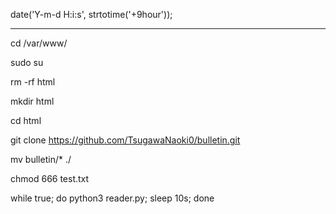 date('Y-m-d H:i:s', strtotime('+9hour'));

----------------------------------------------

cd /var/www/

sudo su

rm -rf html

mkdir html

cd html

git clone https://github.com/TsugawaNaoki0/bulletin.git

mv bulletin/* ./

chmod 666 test.txt

while true; do python3 reader.py; sleep 10s; done
